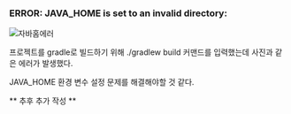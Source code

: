 ### ERROR: JAVA_HOME is set to an invalid directory:
![자바홈에러](https://github.com/deepsj1012/TIL/assets/67497759/bf3ca955-5d73-4c7c-a73f-7617f3019aa3)

프로젝트를 gradle로 빌드하기 위해 ./gradlew build 커맨드를 입력했는데 사진과 같은 에러가 발생했다.

JAVA_HOME 환경 변수 설정 문제를 해결해야할 것 같다.

** 추후 추가 작성 **


